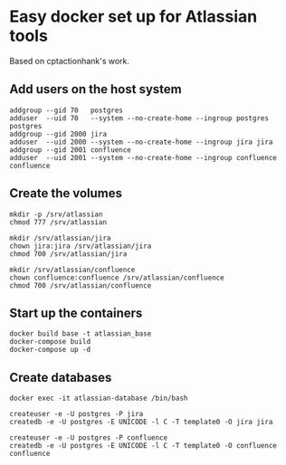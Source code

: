 # Easy docker set up for Atlassian tools

Based on cptactionhank's work.

## Add users on the host system

```
addgroup --gid 70   postgres
adduser  --uid 70   --system --no-create-home --ingroup postgres postgres
addgroup --gid 2000 jira
adduser  --uid 2000 --system --no-create-home --ingroup jira jira
addgroup --gid 2001 confluence
adduser  --uid 2001 --system --no-create-home --ingroup confluence confluence
```

## Create the volumes

```
mkdir -p /srv/atlassian
chmod 777 /srv/atlassian

mkdir /srv/atlassian/jira
chown jira:jira /srv/atlassian/jira
chmod 700 /srv/atlassian/jira

mkdir /srv/atlassian/confluence
chown confluence:confluence /srv/atlassian/confluence
chmod 700 /srv/atlassian/confluence
```

## Start up the containers

```
docker build base -t atlassian_base
docker-compose build
docker-compose up -d
```

## Create databases

```
docker exec -it atlassian-database /bin/bash

createuser -e -U postgres -P jira
createdb -e -U postgres -E UNICODE -l C -T template0 -O jira jira

createuser -e -U postgres -P confluence
createdb -e -U postgres -E UNICODE -l C -T template0 -O confluence confluence
```


